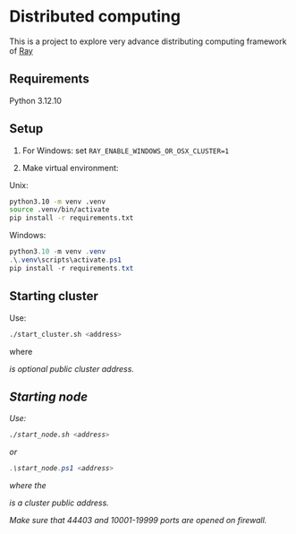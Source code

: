 # Distributed computing

This is a project to explore very advance distributing computing framework of [Ray](https://docs.ray.io/en/latest/index.html)

## Requirements

Python 3.12.10

## Setup

1. For Windows: set `RAY_ENABLE_WINDOWS_OR_OSX_CLUSTER=1`

2. Make virtual environment:

Unix:

```bash
python3.10 -m venv .venv
source .venv/bin/activate
pip install -r requirements.txt
```

Windows:

```powershell
python3.10 -m venv .venv
.\.venv\scripts\activate.ps1
pip install -r requirements.txt
```

## Starting cluster

Use:

```bash
./start_cluster.sh <address>
```

where <address> is optional public cluster address.

## Starting node

Use:

```bash
./start_node.sh <address>
```

or

```powershell
.\start_node.ps1 <address>
```

where the <address> is a cluster public address.

Make sure that 44403 and 10001-19999 ports are opened on firewall.

